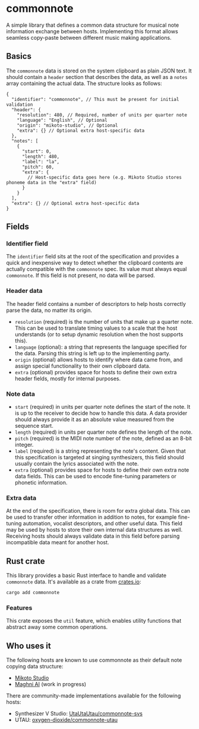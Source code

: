# commonnote
A simple library that defines a common data structure for musical note information exchange between hosts. Implementing this format allows seamless copy-paste between different music making applications.

## Basics
The `commonnote` data is stored on the system clipboard as plain JSON text. It should contain a `header` section that describes the data, as well as a `notes` array containing the actual data. The structure looks as follows:
```json5
{
  "identifier": "commonnote", // This must be present for initial validation
  "header": {
    "resolution": 480, // Required, number of units per quarter note
    "language": "English", // Optional
    "origin": "mikoto-studio", // Optional
    "extra": {} // Optional extra host-specific data
  },
  "notes": [
    {
      "start": 0,
      "length": 480,
      "label": "la",
      "pitch": 60,
      "extra": {
        // Host-specific data goes here (e.g. Mikoto Studio stores phoneme data in the "extra" field)
      }
    }
  ],
  "extra": {} // Optional extra host-specific data
}
```

## Fields
### Identifier field
The `identifier` field sits at the root of the specification and provides a quick and inexpensive way to detect whether the clipboard contents are actually compatible with the `commonnote` spec. Its value must always equal `commonnote`. If this field is not present, no data will be parsed.

### Header data
The header field contains a number of descriptors to help hosts correctly parse the data, no matter its origin.
- `resolution` (required) is the number of units that make up a quarter note. This can be used to translate timing values to a scale that the host understands (or to setup dynamic resolution when the host supports this).
- `language` (optional): a string that represents the language specified for the data. Parsing this string is left up to the implementing party.
- `origin` (optional) allows hosts to identify where data came from, and assign special functionality to their own clipboard data.
- `extra` (optional) provides space for hosts to define their own extra header fields, mostly for internal purposes.

### Note data
- `start` (required) in units per quarter note defines the start of the note. It is up to the receiver to decide how to handle this data. A data provider should always provide it as an absolute value measured from the sequence start.
- `length` (required) in units per quarter note defines the length of the note.
- `pitch` (required) is the MIDI note number of the note, defined as an 8-bit integer.
- `label` (required) is a string representing the note's content. Given that this specification is targeted at singing synthesizers, this field should usually contain the lyrics associated with the note.
- `extra` (optional) provides space for hosts to define their own extra note data fields. This can be used to encode fine-tuning parameters or phonetic information.

### Extra data
At the end of the specification, there is room for extra global data. This can be used to transfer other information in addition to notes, for example fine-tuning automation, vocalist descriptors, and other useful data. This field may be used by hosts to store their own internal data structures as well. Receiving hosts should always validate data in this field before parsing incompatible data meant for another host.

## Rust crate
This library provides a basic Rust interface to handle and validate `commonnote` data. It's available as a crate from [crates.io](https://crates.io/crates/commonnote):
```zsh
cargo add commonnote
```

### Features
This crate exposes the `util` feature, which enables utility functions that abstract away some common operations.

## Who uses it
The following hosts are known to use commonnote as their default note copying data structure:
- [Mikoto Studio](https://mikoto.studio/)
- [Maghni AI](https://maghni.ai) (work in progress)

There are community-made implementations available for the following hosts:
- Synthesizer V Studio: [UtaUtaUtau/commonnote-svs](https://github.com/UtaUtaUtau/commonnote-svs)
- UTAU: [oxygen-dioxide/commonnote-utau](https://github.com/oxygen-dioxide/commonnote-utau)
